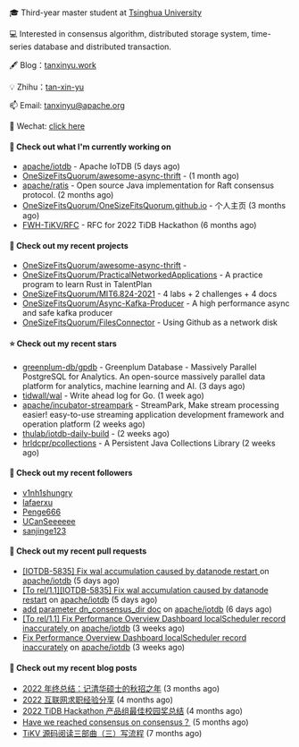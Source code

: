 🎓 Third-year master student at [Tsinghua University](https://www.tsinghua.edu.cn/)

💻 Interested in consensus algorithm, distributed storage system, time-series database and distributed transaction.

🖋 Blog：[tanxinyu.work](https://tanxinyu.work)

💡 Zhihu：[tan-xin-yu](https://www.zhihu.com/people/tan-xin-yu-22)

📫 Email: [tanxinyu@apache.org](mailto:tanxinyu@apache.org)

💬 Wechat: [click here](https://github.com/LebronAl/LebronAl/issues/1)

#### 👷 Check out what I'm currently working on

- [apache/iotdb](https://github.com/apache/iotdb) - Apache IoTDB (5 days ago)
- [OneSizeFitsQuorum/awesome-async-thrift](https://github.com/OneSizeFitsQuorum/awesome-async-thrift) -  (1 month ago)
- [apache/ratis](https://github.com/apache/ratis) - Open source Java implementation for Raft consensus protocol. (2 months ago)
- [OneSizeFitsQuorum/OneSizeFitsQuorum.github.io](https://github.com/OneSizeFitsQuorum/OneSizeFitsQuorum.github.io) - 个人主页 (3 months ago)
- [FWH-TiKV/RFC](https://github.com/FWH-TiKV/RFC) - RFC for 2022 TiDB Hackathon (6 months ago)

#### 🌱 Check out my recent projects

- [OneSizeFitsQuorum/awesome-async-thrift](https://github.com/OneSizeFitsQuorum/awesome-async-thrift) - 
- [OneSizeFitsQuorum/PracticalNetworkedApplications](https://github.com/OneSizeFitsQuorum/PracticalNetworkedApplications) - A practice program to learn Rust in TalentPlan
- [OneSizeFitsQuorum/MIT6.824-2021](https://github.com/OneSizeFitsQuorum/MIT6.824-2021) - 4 labs &#43; 2 challenges &#43; 4 docs
- [OneSizeFitsQuorum/Async-Kafka-Producer](https://github.com/OneSizeFitsQuorum/Async-Kafka-Producer) - A high performance async and safe kafka producer
- [OneSizeFitsQuorum/FilesConnector](https://github.com/OneSizeFitsQuorum/FilesConnector) - Using Github as a network disk

#### ⭐ Check out my recent stars

- [greenplum-db/gpdb](https://github.com/greenplum-db/gpdb) - Greenplum Database - Massively Parallel PostgreSQL for Analytics. An open-source massively parallel data platform for analytics, machine learning and AI. (3 days ago)
- [tidwall/wal](https://github.com/tidwall/wal) - Write ahead log for Go. (1 week ago)
- [apache/incubator-streampark](https://github.com/apache/incubator-streampark) - StreamPark, Make stream processing easier! easy-to-use streaming application development framework and operation platform (2 weeks ago)
- [thulab/iotdb-daily-build](https://github.com/thulab/iotdb-daily-build) -  (2 weeks ago)
- [hrldcpr/pcollections](https://github.com/hrldcpr/pcollections) - A Persistent Java Collections Library (2 weeks ago)

#### 👯 Check out my recent followers

- [v1nh1shungry](https://github.com/v1nh1shungry)
- [lafaerxu](https://github.com/lafaerxu)
- [Penge666](https://github.com/Penge666)
- [UCanSeeeeee](https://github.com/UCanSeeeeee)
- [sanjinge123](https://github.com/sanjinge123)

#### 🔨 Check out my recent pull requests

- [[IOTDB-5835] Fix wal accumulation caused by datanode restart ](https://github.com/apache/iotdb/pull/9740) on [apache/iotdb](https://github.com/apache/iotdb) (5 days ago)
- [[To rel/1.1][IOTDB-5835] Fix wal accumulation caused by datanode restart](https://github.com/apache/iotdb/pull/9739) on [apache/iotdb](https://github.com/apache/iotdb) (5 days ago)
- [add parameter dn_consensus_dir doc](https://github.com/apache/iotdb/pull/9729) on [apache/iotdb](https://github.com/apache/iotdb) (6 days ago)
- [[To rel/1.1] Fix Performance Overview Dashboard localScheduler record inaccurately ](https://github.com/apache/iotdb/pull/9550) on [apache/iotdb](https://github.com/apache/iotdb) (3 weeks ago)
- [Fix Performance Overview Dashboard localScheduler record inaccurately](https://github.com/apache/iotdb/pull/9549) on [apache/iotdb](https://github.com/apache/iotdb) (3 weeks ago)

#### 📜 Check out my recent blog posts

- [2022 年终总结：记清华硕士的秋招之年](https://tanxinyu.work/2022-annual-summary/) (3 months ago)
- [2022 互联网求职经验分享](https://tanxinyu.work/2022-internet-job-hunting-experience-sharing/) (4 months ago)
- [2022 TiDB Hackathon 产品组最佳校园奖总结](https://tanxinyu.work/2022-tidb-hackathon/) (4 months ago)
- [Have we reached consensus on consensus？](https://tanxinyu.work/have-we-reached-consensus-on-consensus/) (5 months ago)
- [TiKV 源码阅读三部曲（三）写流程](https://tanxinyu.work/tikv-source-code-reading-write/) (7 months ago)
